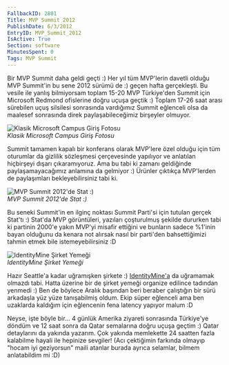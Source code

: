 ```yaml
---
FallbackID: 2801
Title: MVP Summit 2012
PublishDate: 6/3/2012
EntryID: MVP_Summit_2012
IsActive: True
Section: software
MinutesSpent: 0
Tags: MVP Summit
---
```

Bir MVP Summit daha geldi geçti :) Her yıl tüm MVP'lerin davetli olduğu
MVP Summit'in bu sene 2012 sürümü de :) geçen hafta gerçekleşti. Bu
vesile ile yanlış bilmiyorsam toplam 15-20 MVP Türkiye'den Summit için
Microsoft Redmond ofislerine doğru uçuşa geçtik :) Toplam 17-26 saat
arası sürebilen uçuş silsilesi sonrasında vardığımız Summit eğlenceli
olsa da maalesef sonrasında direk paylaşabileceğimiz birşeyler olmuyor.

![Klasik Microsoft Campus Giriş
Fotosu](http://cdn.daron.yondem.com/assets/2801/summit_1.jpg)\
*Klasik Microsoft Campus Giriş Fotosu*

Summit tamamen kapalı bir konferans olarak MVP'lere özel olduğu için tüm
oturumlar da gizlilik sözleşmesi çerçevesinde yapılıyor ve anlatılan
hiçbirşeyi dışarı çıkaramıyoruz. Ama bu tabi ki zamanı geldiğinde
paylaşamayacağımız anlamına da gelmiyor :) Ürünler çıktıkça MVP'lerden
de paylaşımları bekleyebilirsiniz tabi ki.

![MVP Summit 2012'de Stat
:)](http://cdn.daron.yondem.com/assets/2801/summit_2.jpg)\
*MVP Summit 2012'de Stat :)*

Bu seneki Summit'in en ilginç noktası Summit Parti'si için tutulan
gerçek Stat'tı :) Stat'da MVP görüntüleri, yazıları çoşturulmuş şekilde
dururken tabi ki partinin 2000'e yakın MVP'yi misafir ettiğini ve
bunların sadece %1'inin bayan olduğunu da kenara not alırsak nasıl bir
parti'den bahsettiğimizi tahmin etmek bile istemeyebilirsiniz :D

![IdentityMine Şirket
Yemeği](http://cdn.daron.yondem.com/assets/2801/idm_company_dinner.jpg)\
*IdentityMine Şirket Yemeği*

Hazır Seattle'a kadar uğramışken şirkete :)
[IdentityMine'a](http://daron.yondem.com/tr/post/IdentityMine_daki_yeni_gorevim)
da uğramamak olmazdı tabi. Hatta üzerine bir de şirket yemeği organize
edilince tadından yenmedi :) Ben de böylece Aralık başından beri beraber
çalıştığın bir sürü arkadaşla yüz yüze tanışabilmiş oldum. Ekip süper
eğlenceli ama ben uzaklarda kaldığım için eğlencenin fena latency
yapıyor malum :D

Neyse, işte böyle bir... 4 günlük Amerika ziyareti sonrasında Türkiye'ye
döndüm ve 12 saat sonra da Qatar semalarına doğru uçuşa geçtim :) Qatar
detaylarını da yakında yazarım. Çok yakında memlekette 24 saatten fazla
kalabilme hayali ile hepinize sevgiler! (Acı çektiğimin farkında olmayıp
"hocam iyi geziyorsun" maili atanlar burada ayrıca selamlar, bilmem
anlatabildim mi :D)


